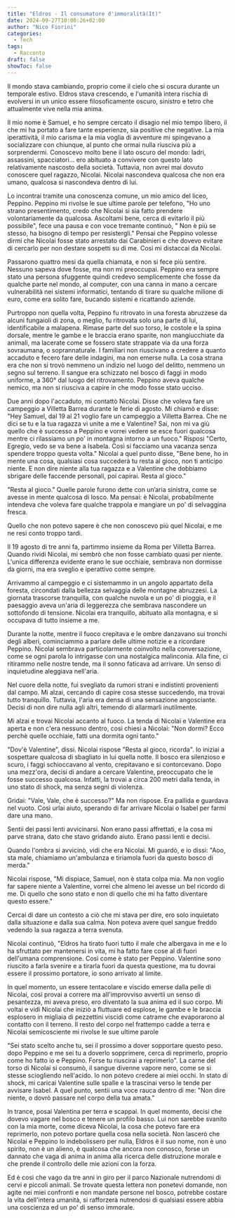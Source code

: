 ```yaml
---
title: "Eldros - Il consumatore d'immoralità(It)"
date: 2024-09-27T10:00:26+02:00
author: "Nico Fiorini"
categories: 
  - Tech 
tags: 
  - Racconto
draft: false 
showToc: false
---
```


Il mondo stava cambiando, proprio come il cielo che si oscura durante un temporale estivo. Eldros stava crescendo, e l'umanità intera rischia di evolversi in un unico essere filosoficamente oscuro, sinistro e tetro che attualmente vive nella mia anima.

Il mio nome è Samuel, e ho sempre cercato il disagio nel mio tempo libero, il che mi ha portato a fare tante esperienze, sia positive che negative. La mia iperattività, il mio carisma e la mia voglia di avventure mi spingevano a socializzare con chiunque, al punto che ormai nulla riusciva più a sorprendermi. Conoscevo molto bene il lato oscuro del mondo: ladri, assassini, spacciatori... ero abituato a convivere con questo lato relativamente nascosto della società. Tuttavia, non avrei mai dovuto conoscere quel ragazzo, Nicolai. Nicolai nascondeva qualcosa che non era umano, qualcosa si nascondeva dentro di lui.

Lo incontrai tramite una conoscenza comune, un mio amico del liceo, Peppino.
Peppino mi rivolse le sue ultime parole per telefono, "Ho uno strano presentimento, credo che Nicolai si sia fatto prendere volontariamente da qualcosa. Ascoltami bene, cerca di evitarlo il più possibile", fece una pausa  e con voce tremante continuò,  " Non è più se stesso, ha bisogno di tempo per resistergli."
Pensai che Peppino volesse dirmi che Nicolai fosse stato arrestato dai Carabinieri e che dovevo evitare di cercarlo per non destare sospetti su di me. Così mi distaccai da Nicolai.

Passarono quattro mesi da quella chiamata, e non si fece più sentire. Nessuno sapeva dove fosse, ma non mi preoccupai. Peppino era sempre stato una persona sfuggente quindi credevo semplicemente che fosse da qualche parte nel mondo, al computer, con una canna in mano a cercare vulnerabilità nei sistemi informatici, tentando di tirare su qualche milione di euro, come era solito fare, bucando sistemi e ricattando aziende.

Purtroppo non quella volta, Peppino fu ritrovato in una foresta abruzzese da alcuni fungaioli di zona, o meglio, fu ritrovata solo una parte di lui, identificabile a malapena. Rimase parte del suo torso, le costole e la spina dorsale, mentre le gambe e le braccia erano sparite, non mangiucchiate da animali, ma lacerate come se fossero state strappate via da una forza sovraumana, o soprannaturale. I familiari non riuscivano a credere a quanto accaduto e fecero fare delle indagini, ma non emerse nulla. La cosa strana era che non si trovò nemmeno un indizio nel luogo del delitto, nemmeno un segno sul terreno. Il sangue era schizzato nel bosco di faggi in modo uniforme, a 360° dal luogo del ritrovamento. Peppino aveva qualche nemico, ma non si riusciva a capire in che modo fosse stato ucciso.

Due anni dopo l'accaduto, mi contattò Nicolai. Disse che voleva fare un campeggio a Villetta Barrea durante le ferie di agosto. Mi chiamò e disse: "Hey Samuel, dal 19 al 21 voglio fare un campeggio a Villetta Barrea. Che ne dici se tu e la tua ragazza vi unite a me e Valentine? Sai, non mi va giù quello che è successo a Peppino e vorrei vedere se esce fuori qualcosa mentre ci rilassiamo un po' in montagna intorno a un fuoco." Risposi "Certo, Egregio, vedo se va bene a Isabela. Così si facciamo una vacanza senza spendere troppo questa volta." Nicolai a quel punto disse, "Bene bene, ho in mente una cosa, qualsiasi cosa succederà tu resta al gioco, non ti anticipo niente. E non dire niente alla tua ragazza e a Valentine che dobbiamo sbrigare delle faccende personali, poi capirai. Resta al gioco."

"Resta al gioco." Quelle parole furono dette con un’aria sinistra, come se avesse in mente qualcosa di losco. Ma pensai: è Nicolai, probabilmente intendeva che voleva fare qualche trappola e mangiare un po' di selvaggina fresca.

Quello che non potevo sapere è che non conoscevo più quel Nicolai, e me ne resi conto troppo tardi.

Il 19 agosto di tre anni fa, partimmo insieme da Roma per Villetta Barrea. Quando rividi Nicolai, mi sembrò che non fosse cambiato quasi per niente. L'unica differenza evidente erano le sue occhiaie, sembrava non dormisse da giorni, ma era sveglio e iperattivo come sempre.

Arrivammo al campeggio e ci sistemammo in un angolo appartato della foresta, circondati dalla bellezza selvaggia delle montagne abruzzesi. La giornata trascorse tranquilla, con qualche nuvola e un po' di pioggia, e il paesaggio aveva un'aria di leggerezza che sembrava nascondere un sottofondo di tensione. Nicolai era tranquillo, abituato alla montagna, e si occupava di tutto insieme a me.

Durante la notte, mentre il fuoco crepitava e le ombre danzavano sui tronchi degli alberi, cominciammo a parlare delle ultime notizie e a ricordare Peppino. Nicolai sembrava particolarmente coinvolto nella conversazione, come se ogni parola lo intrigasse con una nostalgica malinconia. Alla fine, ci ritirammo nelle nostre tende, ma il sonno faticava ad arrivare. Un senso di inquietudine aleggiava nell'aria.

Nel cuore della notte, fui svegliato da rumori strani e indistinti provenienti dal campo. Mi alzai, cercando di capire cosa stesse succedendo, ma trovai tutto tranquillo. Tuttavia, l'aria era densa di una sensazione angosciante. Decisi di non dire nulla agli altri, temendo di allarmarli inutilmente.

Mi alzai e trovai Nicolai accanto al fuoco. La tenda di Nicolai e Valentine era aperta e non c'era nessuno dentro, così chiesi a Nicolai: "Non dormi? Ecco perchè quelle occhiaie, fatti una dormita ogni tanto." 

"Dov'è Valentine", dissi. Nicolai rispose "Resta al gioco, ricorda".
Io iniziai a sospettare qualcosa di sbagliato in lui quella notte.
Il bosco era silenzioso e scuro, i faggi schioccavano al vento, crepitavano e si contorcevano. Dopo una mezz'ora, decisi di andare a cercare Valentine, preoccupato che le fosse successo qualcosa. Infatti, la trovai a circa 200 metri dalla tenda, in uno stato di shock, ma senza segni di violenza.

Gridai: "Vale, Vale, che è successo?" Ma non rispose. Era pallida e guardava nel vuoto. Così urlai aiuto, sperando di far arrivare Nicolai o Isabel per farmi dare una mano.

Sentii dei passi lenti avvicinarsi. Non erano passi affrettati, e la cosa mi parve strana, dato che stavo gridando aiuto. Erano passi lenti e decisi.

Quando l'ombra si avvicinò, vidi che era Nicolai. Mi guardò, e io dissi: "Aoo, sta male, chiamiamo un'ambulanza e tiriamola fuori da questo bosco di merda."

Nicolai rispose, "Mi dispiace, Samuel, non è stata colpa mia. Ma non voglio far sapere niente a Valentine, vorrei che almeno lei avesse un bel ricordo di me. Di quello che sono stato e non di quello che mi ha fatto diventare questo essere."

Cercai di dare un contesto a ciò che mi stava per dire, ero solo inquietato dalla situazione e dalla sua calma. Non poteva avere quel sangue freddo vedendo la sua ragazza a terra svenuta.

Nicolai continuò, "Eldros ha tirato fuori tutto il male che albergava in me e lo ha sfruttato per mantenersi in vita, mi ha fatto fare cose al di fuori dell'umana comprensione. Così come è stato per Peppino. Valentine sono riuscito a farla svenire e a tirarla fuori da questa questione, ma tu dovrai essere il prossimo portatore, io sono arrivato al limite. 

In quel momento, un essere tentacolare e viscido emerse dalla pelle di Nicolai, così provai a correre ma all'improvviso avvertii un senso di pesantezza, mi aveva preso, ero diventato la sua anima ed il suo corpo. Mi voltai e vidi Nicolai che iniziò a fluttuare ed esplose, le gambe e le braccia esplosero in migliaia di pezzettini viscidi come catrame che evaporarono al contatto con il terreno. Il resto del corpo nel frattempo cadde a terra e Nicolai semicosciente mi rivolse le sue ultime parole

"Sei stato scelto anche tu, sei il prossimo a dover sopportare questo peso. dopo Peppino e me sei tu a doverlo sopprimere, cerca di reprimerlo, proprio come ho fatto io e Peppino. Forse tu riuscirai a reprimerlo". La carne del torso di Nicolai si consumò, il sangue divenne vapore nero, come se si stesse sciogliendo nell'acido. Io non potevo credere ai miei occhi. In stato di shock, mi caricai Valentine sulle spalle e la trascinai verso le tende per avvisare Isabel.  A quel punto, sentii una voce rauca dentro di me: "Non dire niente, o dovrò passare nel corpo della tua amata."

In trance, posai Valentina per terra e scappai. In quel momento, decisi che dovevo vagare nel bosco e tenere un profilo basso. Lui non sarebbe svanito con la mia morte, come diceva Nicolai, la cosa che potevo fare era reprimerlo, non potevo portare quella cosa nella società. Non lascerò che Nicolai e Peppino lo indebolissero per nulla, Eldros è il suo nome, non è uno spirito, non è un alieno, è qualcosa che ancora non conosco, forse un dannato che vaga di anima in anima alla ricerca delle distruzione morale e che prende il controllo delle mie azioni con la forza.

Ed è così che vago da tre anni in giro per il parco Nazionale nutrendomi di cervi e piccoli animali. Se trovate questa lettera non ponetevi domande, non agite nei miei confronti e non mandate persone nel bosco, potrebbe costare la vita dell'intera umanità, si rafforzerà nutrendosi di qualsiasi essere abbia una coscienza ed un po' di senso immorale.









